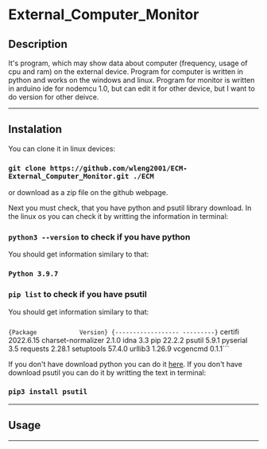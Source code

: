 # External_Computer_Monitor
<!-- markdownlint-configure-file { "MD004": { "style": "consistent" } } -->
<!-- markdownlint-disable MD033 -->

## Description

It's program, which may show data about computer (frequency, usage of cpu and ram) on the external device. Program for computer is written in python and works on the windows and linux.
Program for monitor is written in arduino ide for nodemcu 1.0, but can edit it for other device, but I want to do version for other deivce.

-----

## Instalation

You can clone it in linux devices: 

### `git clone https://github.com/wleng2001/ECM-External_Computer_Monitor.git ./ECM`

or download as a zip file on the github webpage.

Next you must check, that you have python and psutil library download. In the linux os you can check it by writting the information in terminal: 

### `python3 --version` to check if you have python

You should get information similary to that:

### `Python 3.9.7`

### `pip list` to check if you have psutil

You should get information similary to that:

### 
```{Package            Version} {------------------ ---------}```
certifi            2022.6.15
charset-normalizer 2.1.0
idna               3.3
pip                22.2.2
psutil             5.9.1
pyserial           3.5
requests           2.28.1
setuptools         57.4.0
urllib3            1.26.9
vcgencmd           0.1.1```

If you don't have download python you can do it <a href="https://www.python.org/downloads/">here</a>.
If you don't have download psutil you can do it by writting the text in terminal: 

### `pip3 install psutil`

-----

## Usage



-----
